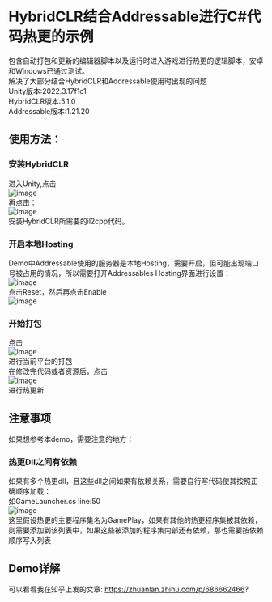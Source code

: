 # HybridCLR结合Addressable进行C#代码热更的示例  
包含自动打包和更新的编辑器脚本以及运行时进入游戏进行热更的逻辑脚本，安卓和Windows已通过测试。  
解决了大部分结合HybridCLR和Addressable使用时出现的问题  
Unity版本:2022.3.17f1c1  
HybridCLR版本:5.1.0  
Addressable版本:1.21.20  
## 使用方法：  
### 安装HybridCLR
进入Unity,点击  
![image](https://github.com/H2ojunjun/HybridCLR_Demo/assets/57307597/7486f0eb-37b9-45aa-8ec3-95fb3e02c7e5)  
再点击：  
![image](https://github.com/H2ojunjun/HybridCLR_Demo/assets/57307597/2d0db85b-7415-499e-87fe-2253e5df94ae)  
安装HybridCLR所需要的il2cpp代码。

### 开启本地Hosting
Demo中Addressable使用的服务器是本地Hosting，需要开启，但可能出现端口号被占用的情况，所以需要打开Addressables Hosting界面进行设置：  
![image](https://github.com/H2ojunjun/HybridCLR_Demo/assets/57307597/af288f21-f2c8-4dea-8e31-488e21971972)  
点击Reset，然后再点击Enable  
![image](https://github.com/H2ojunjun/HybridCLR_Demo/assets/57307597/371edc94-fad2-4851-8811-82a55e05ca54)  

### 开始打包
点击  
![image](https://github.com/H2ojunjun/HybridCLR_Demo/assets/57307597/b378c3aa-4e06-42f5-bbd3-778f921a0dea)  
进行当前平台的打包  
在修改完代码或者资源后，点击  
![image](https://github.com/H2ojunjun/HybridCLR_Demo/assets/57307597/aac10196-312c-428a-9c46-29cd4f8ad650)  
进行热更新  

## 注意事项  
如果想参考本demo，需要注意的地方：  
### 热更Dll之间有依赖
如果有多个热更dll，且这些dll之间如果有依赖关系，需要自行写代码使其按照正确顺序加载：  
如GameLauncher.cs line:50  
![image](https://github.com/H2ojunjun/HybridCLR_Demo/assets/57307597/5a4ad381-498f-4a99-9343-101c43d15ee0)  
这里假设热更的主要程序集名为GamePlay，如果有其他的热更程序集被其依赖，则需要添加到该列表中，如果这些被添加的程序集内部还有依赖，那也需要按依赖顺序写入列表  

## Demo详解
可以看看我在知乎上发的文章:
https://zhuanlan.zhihu.com/p/686662466?


